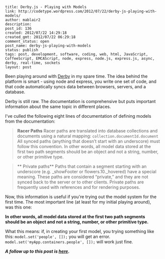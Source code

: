 ```
title: Derby.js - Playing with Models
link: http://codetype.wordpress.com/2012/07/22/derby-js-playing-with-models/
author: mablair2
description:
post_id: 136
created: 2012/07/22 14:29:18
created_gmt: 2012/07/22 06:29:18
comment_status: open
post_name: derby-js-playing-with-models
status: publish
tags: post, development, software, coding, web, html, JavaScript, CoffeeScript, EMCAScript, node, express, node.js, express.js, async, derby, real-time, sockets
layout: post
```

Been playing around with [Derby](http://derbyjs.com) in my spare time. The idea behind the platform is smart - using node and express, you write one set of code, and that code automatically syncs data between browsers, servers, and a database.

Derby is still raw. The documentation is comprehensive but puts important information about the same topic in different places.

I've culled the following eight lines of documentation of defining models from the documentation:

> **Racer Paths** Racer paths are translated into database collections and documents using a natural mapping: `collection.documentId.document` All synced paths (anything that doesn’t start with an underscore) must follow this convention. In other words, all model data stored at the first two path segments should be an object and not a string, number, or other primitive type.

> ** Private paths** Paths that contain a segment starting with an underscore (e.g. _showFooter or flowers.10._hovered) have a special meaning. These paths are considered “private,” and they are not synced back to the server or to other clients. Private paths are frequently used with references and for rendering purposes.

Now, this information is useful if you're trying out the model system for the first time. The most important line (at least for my initial playing around), was this one:

**In other words, all model data stored at the first two path segments should be an object and not a string, number, or other primitive type.**

What this means: if, in creating your first model, you trying something like this: `model.set('people', []);` you will get an error. `model.set('myApp.containers.people', []);` will work just fine.

_**A follow up to this post is [here](/posts/20120807-derby-js-working-with-view-templates-models-and-bindings).**_

